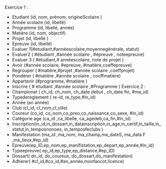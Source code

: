 Exercice 1 : 
-	Etudiant (id, nom, prénom, origineScolaire )
-	Année scolaire (id, libellé)
-	Programme (id, libellé, année)
-	Matière  (id, nom, objectif)
-	Projet (id, libellé )
-	Epreuve (id, libellé)
-	Evaluer 1(#etudiant,#annéescolaire,moyennegénérale, statut)
-	Evaluer2 ( #étudiant ,#année scolaire , #épreuve , noteepreuve)
-	Evaluer 3 ( #étudiant,# annéescolaire, note de projet )
-	Avoir (#année scolaire, #epreuve, #matière,coeffepreuve)
-	Regrouper ( #matière,#projet ,#année scolaire ,coeffprojet)
-	Pondérer ( #matière ,#année scolaire , cooffmatière)
-	Appartenir (#programme, #matière )
-	Inscrire ( # etudiant ,#année scolaire ,#Programme )
Exercice 2 :                                      
-	Championat ( ch_id, ch_nom, ch_date debut , ch_date fin, #ma_id)
-	Typedereglement ( re-id, re_type,#in_id)
-	Année (an année)
-	Club (cl_id, cl_nom,cl_ville)
-	Coureur (co_id, co_nom,co_preo,co_naissance,co_sexe, #in_id)
-	Catégorie age (ca_id ,ca_libelle, ca_agedeb,ca_fin,#in_id)
-	Inscription(in_id,in_dossart,in_datainscription,in_age,in_certif,in_taille,in_statut,in_temposnonoes, in_temposfeclubs )
-	Manifestation (ma_id ,ma_nom, ma_champ,ma_dateS, ma_data F ,ma_lieux,#ep_id)
-	Epreuve(ep_ID,ep_nom,ep_manifistation,ep_depart,ep_année,#in_id)
-	Typeepreuve( ep_id,ep_type,ep_distance,#ep_ID)
-	Dossart( dn_id, do_coureux, do_dossart,do_manifestation)
-	Adherer( #cl_id,#co_id,#an_année,monfancot,licence)
